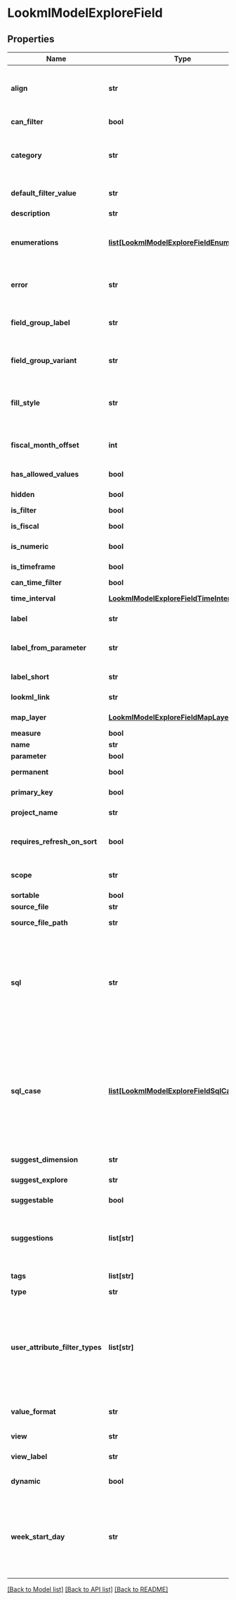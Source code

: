 # LookmlModelExploreField

## Properties
Name | Type | Description | Notes
------------ | ------------- | ------------- | -------------
**align** | **str** | The appropriate horizontal text alignment the values of this field shoud be displayed in. Valid values are: \&quot;left\&quot;, \&quot;right\&quot;. | [optional] 
**can_filter** | **bool** | Whether it&#39;s possible to filter on this field. | [optional] 
**category** | **str** | Field category Valid values are: \&quot;parameter\&quot;, \&quot;filter\&quot;, \&quot;measure\&quot;, \&quot;dimension\&quot;. | [optional] 
**default_filter_value** | **str** | The default value that this field uses when filtering. Null if there is no default value. | [optional] 
**description** | **str** | Description | [optional] 
**enumerations** | [**list[LookmlModelExploreFieldEnumeration]**](LookmlModelExploreFieldEnumeration.md) | An array enumerating all the possible values that this field can contain. When null, there is no limit to the set of possible values this field can contain. | [optional] 
**error** | **str** | An error message indicating a problem with the definition of this field. If there are no errors, this will be null. | [optional] 
**field_group_label** | **str** | A label creating a grouping of fields. All fields with this label should be presented together when displayed in a UI. | [optional] 
**field_group_variant** | **str** | When presented in a field group via field_group_label, a shorter name of the field to be displayed in that context. | [optional] 
**fill_style** | **str** | The style of dimension fill that is possible for this field. Null if no dimension fill is possible. Valid values are: \&quot;enumeration\&quot;, \&quot;range\&quot;. | [optional] 
**fiscal_month_offset** | **int** | An offset (in months) from the calendar start month to the fiscal start month defined in the LookML model this field belongs to. | [optional] 
**has_allowed_values** | **bool** | Whether this field has a set of allowed_values specified in LookML. | [optional] 
**hidden** | **bool** | Whether this field should be hidden from the user interface. | [optional] 
**is_filter** | **bool** | Whether this field is a filter. | [optional] 
**is_fiscal** | **bool** | Whether this field represents a fiscal time value. | [optional] 
**is_numeric** | **bool** | Whether this field is of a type that represents a numeric value. | [optional] 
**is_timeframe** | **bool** | Whether this field is of a type that represents a time value. | [optional] 
**can_time_filter** | **bool** | Whether this field can be time filtered. | [optional] 
**time_interval** | [**LookmlModelExploreFieldTimeInterval**](LookmlModelExploreFieldTimeInterval.md) | Details on the time interval this field represents, if it is_timeframe. | [optional] 
**label** | **str** | Fully-qualified human-readable label of the field. | [optional] 
**label_from_parameter** | **str** | The name of the parameter that will provide a parameterized label for this field, if available in the current context. | [optional] 
**label_short** | **str** | The human-readable label of the field, without the view label. | [optional] 
**lookml_link** | **str** | A URL linking to the definition of this field in the LookML IDE. | [optional] 
**map_layer** | [**LookmlModelExploreFieldMapLayer**](LookmlModelExploreFieldMapLayer.md) | If applicable, a map layer this field is associated with. | [optional] 
**measure** | **bool** | Whether this field is a measure. | [optional] 
**name** | **str** | Fully-qualified name of the field. | [optional] 
**parameter** | **bool** | Whether this field is a parameter. | [optional] 
**permanent** | **bool** | Whether this field can be removed from a query. | [optional] 
**primary_key** | **bool** | Whether or not the field represents a primary key. | [optional] 
**project_name** | **str** | The name of the project this field is defined in. | [optional] 
**requires_refresh_on_sort** | **bool** | When true, it&#39;s not possible to re-sort this field&#39;s values without re-running the SQL query, due to database logic that affects the sort. | [optional] 
**scope** | **str** | The LookML scope this field belongs to. The scope is typically the field&#39;s view. | [optional] 
**sortable** | **bool** | Whether this field can be sorted. | [optional] 
**source_file** | **str** | The path portion of source_file_path. | [optional] 
**source_file_path** | **str** | The fully-qualified path of the project file this field is defined in. | [optional] 
**sql** | **str** | SQL expression as defined in the LookML model. The SQL syntax shown here is a representation intended for auditability, and is not neccessarily an exact match for what will ultimately be run in the database. It may contain special LookML syntax or annotations that are not valid SQL. This will be null if the current user does not have the see_lookml permission for the field&#39;s model. | [optional] 
**sql_case** | [**list[LookmlModelExploreFieldSqlCase]**](LookmlModelExploreFieldSqlCase.md) | An array of conditions and values that make up a SQL Case expression, as defined in the LookML model. The SQL syntax shown here is a representation intended for auditability, and is not neccessarily an exact match for what will ultimately be run in the database. It may contain special LookML syntax or annotations that are not valid SQL. This will be null if the current user does not have the see_lookml permission for the field&#39;s model. | [optional] 
**suggest_dimension** | **str** | The name of the dimension to base suggest queries from. | [optional] 
**suggest_explore** | **str** | The name of the explore to base suggest queries from. | [optional] 
**suggestable** | **bool** | Whether or not suggestions are possible for this field. | [optional] 
**suggestions** | **list[str]** | If available, a list of suggestions for this field. For most fields, a suggest query is a more appropriate way to get an up-to-date list of suggestions. Or use enumerations to list all the possible values. | [optional] 
**tags** | **list[str]** | An array of arbitrary string tags provided in the model for this field. | [optional] 
**type** | **str** | The LookML type of the field. | [optional] 
**user_attribute_filter_types** | **list[str]** | An array of user attribute types that are allowed to be used in filters on this field. Valid values are: \&quot;advanced_filter_string\&quot;, \&quot;advanced_filter_number\&quot;, \&quot;advanced_filter_datetime\&quot;, \&quot;string\&quot;, \&quot;number\&quot;, \&quot;datetime\&quot;, \&quot;yesno\&quot;, \&quot;zipcode\&quot;. | [optional] 
**value_format** | **str** | If specified, the LookML value format string for formatting values of this field. | [optional] 
**view** | **str** | The name of the view this field belongs to. | [optional] 
**view_label** | **str** | The human-readable label of the view the field belongs to. | [optional] 
**dynamic** | **bool** | Whether this field was specified in \&quot;dynamic_fields\&quot; and is not part of the model. | [optional] 
**week_start_day** | **str** | The name of the starting day of the week. Valid values are: \&quot;monday\&quot;, \&quot;tuesday\&quot;, \&quot;wednesday\&quot;, \&quot;thursday\&quot;, \&quot;friday\&quot;, \&quot;saturday\&quot;, \&quot;sunday\&quot;. | [optional] 

[[Back to Model list]](../README.md#documentation-for-models) [[Back to API list]](../README.md#documentation-for-api-endpoints) [[Back to README]](../README.md)



